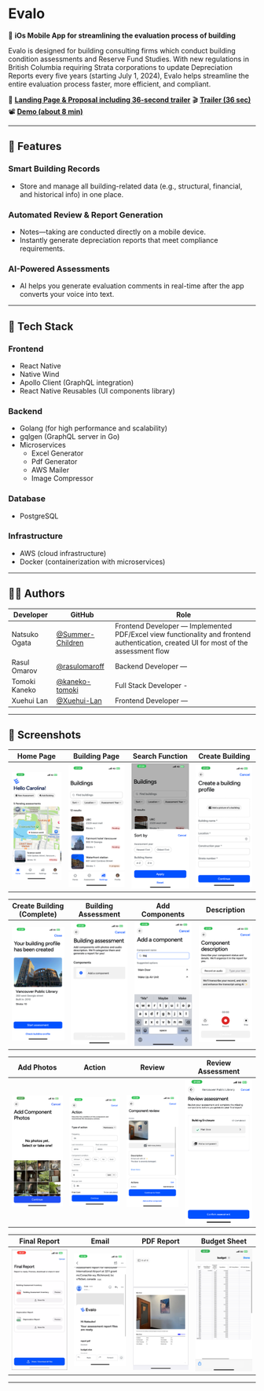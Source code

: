 # Evalo

📱 **iOs Mobile App for streamlining the evaluation process of building**

Evalo is designed for building consulting firms which conduct building condition assessments and Reserve Fund Studies. With new regulations in British Columbia requiring Strata corporations to update Depreciation Reports every five years (starting July 1, 2024), Evalo helps streamline the entire evaluation process faster, more efficient, and compliant.

🔗 **[Landing Page & Proposal including 36-second trailer](https://www.evalo.wmdd.ca/)** 
🎬 **[Trailer (36 sec)](https://langara-my.sharepoint.com/personal/hchoi38_mylangara_ca/_layouts/15/stream.aspx?id=%2Fpersonal%2Fhchoi38%5Fmylangara%5Fca%2FDocuments%2FEvalo%5Ffinal%2FLong%20Video%5Ffinal%2Emp4&referrer=StreamWebApp%2EWeb&referrerScenario=AddressBarCopied%2Eview%2Eaa75512f%2D4059%2D4990%2D8b9c%2Ded5c8b8d18d6)**  
📽️ **[Demo (about 8 min)](https://youtu.be/5J7GNhBhyaM?si=y1TGM0QPcGS25Jm1)**

---

## 🚀 Features

### Smart Building Records
- Store and manage all building-related data (e.g., structural, financial, and historical info) in one place.

### Automated Review & Report Generation
- Notes—taking are conducted directly on a mobile device.
- Instantly generate depreciation reports that meet compliance requirements.

### AI-Powered Assessments
- AI helps you generate evaluation comments in real-time after the app converts your voice into text.
  
---

## 🧰 Tech Stack

### Frontend
- React Native
- Native Wind
- Apollo Client (GraphQL integration)
- React Native Reusables (UI components library)

### Backend
- Golang (for high performance and scalability)
- gqlgen (GraphQL server in Go)
- Microservices
  - Excel Generator
  - Pdf Generator
  - AWS Mailer
  - Image Compressor

### Database
- PostgreSQL
  
### Infrastructure
- AWS (cloud infrastructure)
- Docker (containerization with microservices)

---

## 👨‍💻 Authors

| Developer        | GitHub                                         | Role |
|------------------|------------------------------------------------|------|
| Natsuko Ogata    | [@Summer-Children](https://github.com/Summer-Children) | Frontend Developer — Implemented PDF/Excel view functionality and frontend authentication, created UI for most of the assessment flow |
| Rasul Omarov     | [@rasulomaroff](https://github.com/rasulomaroff)       | Backend Developer — |
| Tomoki Kaneko    | [@kaneko-tomoki](https://github.com/tom555-555)     | Full Stack Developer - |
| Xuehui Lan       | [@Xuehui-Lan](https://github.com/1ador)           | Frontend Developer —  |

---

## 📸 Screenshots

| Home Page | Building Page | Search Function | Create Building |
|-----------|---------------|-----------------|------------------|
| ![](./assets/screenshots/home-page.png) | ![](./assets/screenshots/building-page.png) | ![](./assets/screenshots/search-function.png) | ![](./assets/screenshots/create-building.png) |

| Create Building (Complete) | Building Assessment | Add Components | Description |
|--------------------------|---------------------|----------------|-------------|
| ![](./assets/screenshots/create-building-fin.png) | ![](./assets/screenshots/building-assessment.png) | ![](./assets/screenshots/add-components.png) | ![](./assets/screenshots/description.png) |

| Add Photos | Action | Review | Review Assessment |
|------------|--------|--------|-------------------|
| ![](./assets/screenshots/add-photos.png) | ![](./assets/screenshots/action.png) | ![](./assets/screenshots/review.png) | ![](./assets/screenshots/review-assessment.png) |

| Final Report | Email | PDF Report | Budget Sheet |
|--------------|-------|------------|--------------|
| ![](./assets/screenshots/final-report.png) | ![](./assets/screenshots/email.png)  | ![](./assets/screenshots/report.png)  | ![](./assets/screenshots/budget-excel.png)  |

---
